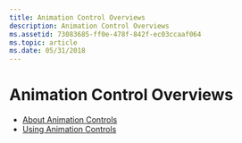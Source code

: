 ```yaml
---
title: Animation Control Overviews
description: Animation Control Overviews
ms.assetid: 73083685-ff0e-478f-842f-ec03ccaaf064
ms.topic: article
ms.date: 05/31/2018
---
```


# Animation Control Overviews

-   [About Animation Controls](animation-control-overview.md)
-   [Using Animation Controls](using-animation-control.md)

 

 




